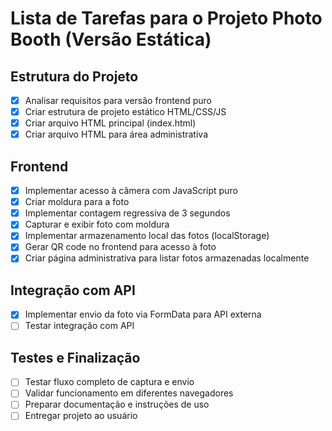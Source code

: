 # Lista de Tarefas para o Projeto Photo Booth (Versão Estática)

## Estrutura do Projeto
- [x] Analisar requisitos para versão frontend puro
- [x] Criar estrutura de projeto estático HTML/CSS/JS
- [x] Criar arquivo HTML principal (index.html)
- [x] Criar arquivo HTML para área administrativa

## Frontend
- [x] Implementar acesso à câmera com JavaScript puro
- [x] Criar moldura para a foto
- [x] Implementar contagem regressiva de 3 segundos
- [x] Capturar e exibir foto com moldura
- [x] Implementar armazenamento local das fotos (localStorage)
- [x] Gerar QR code no frontend para acesso à foto
- [x] Criar página administrativa para listar fotos armazenadas localmente

## Integração com API
- [x] Implementar envio da foto via FormData para API externa
- [ ] Testar integração com API

## Testes e Finalização
- [ ] Testar fluxo completo de captura e envio
- [ ] Validar funcionamento em diferentes navegadores
- [ ] Preparar documentação e instruções de uso
- [ ] Entregar projeto ao usuário
